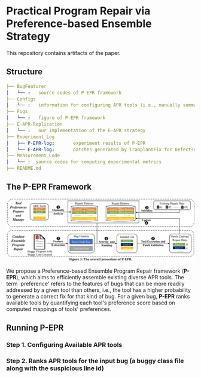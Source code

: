 # Practical Program Repair via Preference-based Ensemble Strategy

This repository contains artifacts of the paper.

## Structure
```yaml
├── BugFeaturer
│   └── :   source codes of P-EPR framework 
├── Configs
│   └── :   information for configuring APR tools (i.e., manually summarized repair patterns of different tools and the repair history)
├── Figs
│   └── :   figure of P-EPR framework
├── E-APR-Replication
│   └── :   our implementation of the E-APR strategy 
├── Experiment_Log
│   ├── P-EPR-log:       experiment results of P-EPR
│   └── E-APR-log:       patches generated by TranplantFix for Defects4J v2.0 bugs
├── Measurement_Code
│   └── :  source codes for computing experimental metrics
├── README.md

```

## The P-EPR Framework
![TransplantFix_architecture](./Figs/P-EPR-Framework.PNG)

We propose a Preference-based Ensemble Program Repair framework (**P-EPR**),
which aims to efficiently assemble existing diverse APR tools. The term `preference' refers to the features of bugs that can be more readily addressed by a given tool than others, i.e., the tool has a higher probability to generate a correct fix for that kind of bug. 
For a given bug, **P-EPR** ranks available tools by quantifying each tool's preference score based on computed mappings of tools' preferences.

## Running P-EPR
### Step 1. Configuring Available APR tools 

### Step 2. Ranks APR tools for the input bug (a buggy class file along with the suspicious line id)
